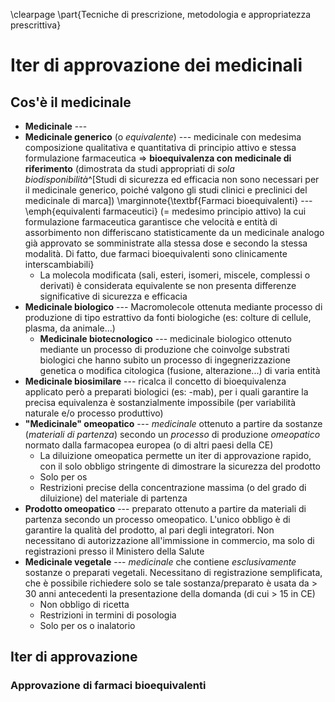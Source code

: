 \clearpage
\part{Tecniche di prescrizione, metodologia e appropriatezza prescrittiva}

<!-- ven 30 apr 2021, 14:52:40, CEST -->
# Iter di approvazione dei medicinali

## Cos'è il medicinale
- __Medicinale__ --- 
- __Medicinale generico__ (o _equivalente_) --- medicinale con medesima composizione qualitativa e quantitativa di principio attivo e stessa formulazione farmaceutica ⇒ __bioequivalenza con medicinale di riferimento__ (dimostrata da studi appropriati di _sola biodisponibilità_^[Studi di sicurezza ed efficacia non sono necessari per il medicinale generico, poiché valgono gli studi clinici e preclinici del medicinale di marca]) \marginnote{\textbf{Farmaci bioequivalenti} --- \emph{equivalenti farmaceutici} (= medesimo principio attivo) la cui formulazione farmaceutica garantisce che velocità e entità di assorbimento non differiscano statisticamente da un medicinale analogo già approvato se somministrate alla stessa dose e secondo la stessa modalità. Di fatto, due farmaci bioequivalenti sono clinicamente interscambiabili}
	- La molecola modificata (sali, esteri, isomeri, miscele, complessi o derivati) è considerata equivalente se non presenta differenze significative di sicurezza e efficacia
- __Medicinale biologico__ --- Macromolecole ottenuta mediante processo di produzione di tipo estrattivo da fonti biologiche (es: colture di cellule, plasma, da animale...)
	- __Medicinale biotecnologico__ --- medicinale biologico ottenuto mediante un processo di produzione che coinvolge substrati biologici che hanno subito un processo di ingegnerizzazione genetica o modifica citologica (fusione, alterazione...) di varia entità
- __Medicinale biosimilare__ --- ricalca il concetto di bioequivalenza applicato però a preparati biologici (es: -mab), per i quali garantire la precisa equivalenza è sostanzialmente impossibile (per variabilità naturale e/o processo produttivo)
- __"Medicinale" omeopatico__ --- _medicinale_ ottenuto a partire da sostanze (_materiali di partenza_) secondo un _processo_ di produzione _omeopatico_ normato dalla farmacopea europea (o di altri paesi della CE)
	- La diluizione omeopatica permette un iter di approvazione rapido, con il solo obbligo stringente di dimostrare la sicurezza del prodotto
	- Solo per os
	- Restrizioni precise della concentrazione massima (o del grado di diluizione) del materiale di partenza
- __Prodotto omeopatico__ --- preparato ottenuto a partire da materiali di partenza secondo un processo omeopatico. L'unico obbligo è di garantire la qualità del prodotto, al pari degli integratori. Non necessitano di autorizzazione all'immissione in commercio, ma solo di registrazioni presso il Ministero della Salute
- __Medicinale vegetale__ --- _medicinale_ che contiene _esclusivamente_ sostanze o preparati vegetali. Necessitano di registrazione semplificata, che è possibile richiedere solo se tale sostanza/preparato è usata da > 30 anni antecedenti la presentazione della domanda (di cui > 15 in CE)
	- Non obbligo di ricetta
	- Restrizioni in termini di posologia
	- Solo per os o inalatorio

## Iter di approvazione


### Approvazione di farmaci bioequivalenti
